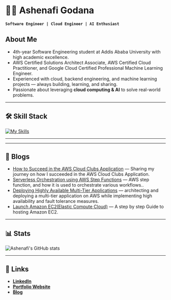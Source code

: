 # 👨‍💻 Ashenafi Godana 
**`Software Engineer | Cloud Engineer | AI Enthusiast`**

## About Me
- 4th-year Software Engineering student at Addis Ababa University with high academic excellence.  
- AWS Certified Solutions Architect Associate, AWS Certified Cloud Practitioner, and Google Cloud Certified Professional Machine Learning Engineer.  
- Experienced with cloud, backend engineering, and machine learning projects — always building, learning, and sharing.  
- Passionate about leveraging **cloud computing & AI** to solve real-world problems.  

---

## 🛠️ Skill Stack
[![My Skills](https://skillicons.dev/icons?i=python,docker,kubernetes,git,github,aws,gcp,postgresql,js,django,fastapi,html,css&theme=light)](https://skillicons.dev)

---

<!--
## 🚀 Projects
 <table>
  <tr>
    <td align="center" width="33%">
      <a href="https://github.com/your-username/docker-intro">
        <img src="https://skillicons.dev/icons?i=docker" alt="Docker Project" width="80"/>
      </a>
      <br/>
      <b>Hello World in Docker</b><br/>
      <sub>Simple Python app containerized with Docker — my intro to containerization.</sub><br/>
      🔗 <a href="https://github.com/your-username/docker-intro">Repo</a>
      <br/>
      <sub>Tags: Python, Docker</sub>
    </td>
    <td align="center" width="33%">
      <a href="https://github.com/your-username/testing-weather-website">
        <img src="https://skillicons.dev/icons?i=python" alt="Playwright Project" width="80"/>
      </a>
      <br/>
      <b>Testing a Weather Website</b><br/>
      <sub>Automated web testing with Playwright & Pytest (dynamic content, API mocking, reports).</sub><br/>
      🔗 <a href="https://github.com/your-username/testing-weather-website">Repo</a>
      <br/>
      <sub>Tags: Python, Playwright, Testing</sub>
    </td>
    <td align="center" width="33%">
      <a href="https://github.com/your-username/live-match">
        <img src="https://skillicons.dev/icons?i=python" alt="Observer Pattern Project" width="80"/>
      </a>
      <br/>
      <b>Live Match</b><br/>
      <sub>Observer pattern app simulating real-time football match updates with terminal display.</sub><br/>
      🔗 <a href="https://github.com/your-username/live-match">Repo</a>
      <br/>
      <sub>Tags: Python, Observer Pattern</sub>
    </td>
  </tr>
</table>
-->

---

## 📝 Blogs
- [How to Succeed in the AWS Cloud Clubs Application](https://medium.com/@ashenafiGodana/how-to-succeed-in-the-aws-cloud-clubs-application-3b932e86aeff) — Sharing my journey on how I succeeded in the AWS Cloud Clubs Application.  
- [Serverless Orchestration using AWS Step Functions](https://medium.com/@ashenafiGodana/serverless-orchestration-using-aws-step-functions-3a3843454a61) — AWS step function, and how it is used to orchestrate various workflows..  
- [Deploying Highly Available Multi-Tier Applications](https://medium.com/@ashenafiGodana/deploying-highly-available-multi-tier-applications-9760d4bb8db5) —  architecting and deploying a multi-tier application on AWS while implementing high availability and fault tolerance measures.  
- [Launch Amazon EC2(Elastic Compute Cloud)](https://medium.com/@ashenafiGodana/deploy-amazon-ec2-elastic-compute-cloud-d02cd049ac10) — A step by step Guide to hosting Amazon EC2.

---

## 📊 Stats
![Ashenafi's GitHub stats](https://github-readme-stats.vercel.app/api?username=ashenafiTech&show_icons=true&theme=tokyonight)

---

## 🔗 Links
- [**LinkedIn**](https://www.linkedin.com/in/ashenafig/)  
- [**Portfolio Website**](ashenafigodana.com)  
- [**Blog**](https://medium.com/@ashenafiGodana)
